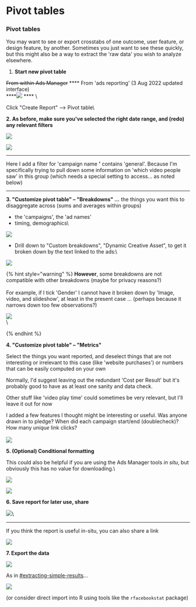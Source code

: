 # Pivot tables

### **Pivot tables**

You may want to see or export crosstabs of one outcome, user feature, or design feature, by another. Sometimes you just want to see these quickly, but this might also be a way to extract the 'raw data' you wish to analyze elsewhere.

1. **Start new pivot table**&#x20;

~~From within Ads Manager~~  ****  From 'ads reporting' (3 Aug 2022 updated interface)\
****![](<../../../.gitbook/assets/image (7) (1).png>) **** \


Click "Create Report" --> Pivot table\


**2. As before, make sure you've selected the right date range, and (redo) any relevant filters**

****![](<../../../.gitbook/assets/image (1) (1).png>)****



****![](<../../../.gitbook/assets/image (10).png>)****

****

Here I add a filter for 'campaign name **'** contains 'general'. Because I'm specifically trying to pull down some information on 'which video people saw' in this group (which needs a special setting to access... as noted below)

****

**3. "Customize pivot table" – "Breakdowns" ...** the things you want this to disaggregate across (sums and averages within groups)

* the 'campaigns', the 'ad names'
* timing, demographics\


![](<../../../.gitbook/assets/image (11) (2).png>)

* Drill down to "Custom breakdowns", "Dynamic Creative Asset", to get it broken down by the text linked to the ads:\


![](<../../../.gitbook/assets/image (2) (1) (1).png>)

{% hint style="warning" %}
**However**, some breakdowns are not compatible with other breakdowns (maybe for privacy reasons?)\
\
For example, if I tick 'Gender' I cannot have it broken down by 'Image, video, and slideshow', at least in the present case ... (perhaps because it narrows down too few observations?) &#x20;

![](<../../../.gitbook/assets/image (5) (3).png>) \
\

{% endhint %}

**4. "Customize pivot table" – "Metrics"**&#x20;

Select the things you want reported, and deselect things that are not interesting or irrelevant to this case (like 'website purchases') or numbers that can be easily computed on your own

Normally, I'd suggest leaving out the redundant 'Cost per Result' but it's probably good to have as at least one sanity and data check.

Other stuff like 'video play time' could sometimes be very relevant, but I'll leave it out for now

I added a few features I thought might be interesting or useful. Was anyone drawn in to pledge? When did each campaign start/end (doublecheck)? How many _unique_ link clicks?\
\
![](<../../../.gitbook/assets/image (4) (1).png>)



**5. (Optional) Conditional formatting**

This could also be helpful if you are using the Ads Manager tools _in situ_, but obviously this has no value for downloading.\


![](<../../../.gitbook/assets/image (21).png>)

![](<../../../.gitbook/assets/image (9) (1).png>)



**6.   Save report for later use, share**

****![](<../../../.gitbook/assets/image (12) (1).png>)****\
****

If you think the report is useful in-situ, you can also share a link

![](<../../../.gitbook/assets/image (13).png>)



**7. Export the data**

****![](<../../../.gitbook/assets/image (9).png>)****

As in [#extracting-simple-results](./#extracting-simple-results "mention")...

![](<../../../.gitbook/assets/image (25).png>)



&#x20;(or consider direct import into R using tools like the `rfacebookstat` package)

